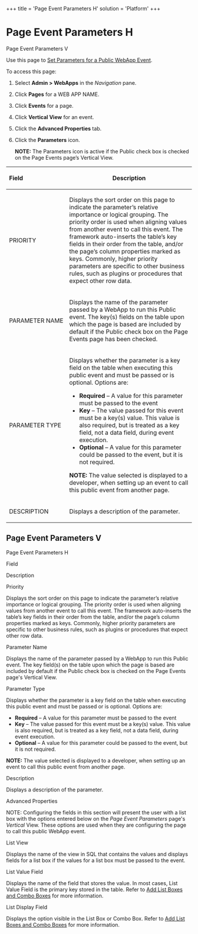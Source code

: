 +++
title = 'Page Event Parameters H'
solution = 'Platform'
+++

# Page Event Parameters H

Page Event Parameters V

<div class="use">

Use this page to [Set Parameters for a Public WebApp
Event](../../WebApp_Dev/Set_Param_Public).

</div>

To access this page:

1.  Select **Admin \> WebApps** in the *Navigation* pane.

2.  Click **Pages** for a WEB APP NAME.

3.  Click **Events** for a page.

4.  Click **Vertical View** for an event.

5.  Click the **Advanced Properties** tab.

6.  Click the **Parameters** icon.
    
    **NOTE:** The Parameters icon is active if the Public check box is
    checked on the Page Events page’s Vertical View.

<table>
<thead>
<tr class="header">
<th style="text-align: left;"><p>Field</p></th>
<th><p>Description</p></th>
</tr>
</thead>
<tbody>
<tr class="odd">
<td style="text-align: left;"><p>PRIORITY</p></td>
<td><p>Displays the sort order on this page to indicate the parameter’s relative importance or logical grouping. The priority order is used when aligning values from another event to call this event. The framework auto-inserts the table’s key fields in their order from the table, and/or the page’s column properties marked as keys. Commonly, higher priority parameters are specific to other business rules, such as plugins or procedures that expect other row data.</p></td>
</tr>
<tr class="even">
<td style="text-align: left;"><p>PARAMETER NAME</p></td>
<td><p>Displays the name of the parameter passed by a WebApp to run this Public event. The key(s) fields on the table upon which the page is based are included by default if the Public check box on the Page Events page has been checked.</p></td>
</tr>
<tr class="odd">
<td style="text-align: left;"><p>PARAMETER TYPE</p></td>
<td><p>Displays whether the parameter is a key field on the table when executing this public event and must be passed or is optional. Options are:</p>
<ul>
<li><strong>Required</strong> – A value for this parameter must be passed to the event</li>
<li><strong>Key</strong> – The value passed for this event must be a key(s) value. This value is also required, but is treated as a key field, not a data field, during event execution.</li>
<li><strong>Optional</strong> – A value for this parameter could be passed to the event, but it is not required.</li>
</ul>
<p><strong>NOTE:</strong> The value selected is displayed to a developer, when setting up an event to call this public event from another page.</p></td>
</tr>
<tr class="even">
<td style="text-align: left;"><p>DESCRIPTION</p></td>
<td><p>Displays a description of the parameter.</p></td>
</tr>
</tbody>
</table>

## <span id="Page"></span>Page Event Parameters V

Page Event Parameters H

Field

Description

Priority

Displays the sort order on this page to indicate the parameter’s
relative importance or logical grouping. The priority order is used when
aligning values from another event to call this event. The framework
auto-inserts the table’s key fields in their order from the table,
and/or the page’s column properties marked as keys. Commonly, higher
priority parameters are specific to other business rules, such as
plugins or procedures that expect other row data.

Parameter Name

Displays the name of the parameter passed by a WebApp to run this Public
event. The key field(s) on the table upon which the page is based are
included by default if the Public check box is checked on the Page
Events page's Vertical View.

Parameter Type

Displays whether the parameter is a key field on the table when
executing this public event and must be passed or is optional. Options
are:

  - **Required** – A value for this parameter must be passed to the
    event
  - **Key** – The value passed for this event must be a key(s) value.
    This value is also required, but is treated as a key field, not a
    data field, during event execution.
  - **Optional** – A value for this parameter could be passed to the
    event, but it is not required.

**NOTE:** The value selected is displayed to a developer, when setting
up an event to call this public event from another page.

Description

Displays a description of the parameter.

Advanced Properties

NOTE: <span style="font-weight: normal;">Configuring the fields in this
section will present the user with a list box with the options entered
below on the *Page Event Parameters* page's *Vertical* View. These
options are used when they are configuring the page to call this public
WebApp event.</span>

List View

Displays the name of the view in SQL that contains the values and
displays fields for a list box if the values for a list box must be
passed to the event.

List Value Field

Displays the name of the field that stores the value. In most cases,
List Value Field is the primary key stored in the table. Refer to [Add
List Boxes and Combo
Boxes](../../WebApp_Dev/Add_List_Boxes_and_Combo_Boxes) for more
information.

List Display Field

Displays the option visible in the List Box or Combo Box. Refer to [Add
List Boxes and Combo
Boxes](../../WebApp_Dev/Add_List_Boxes_and_Combo_Boxes) for more
information.
